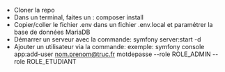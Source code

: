 - Cloner la repo
- Dans un terminal, faites un : composer install
- Copier/coller le fichier .env dans un fichier .env.local et paramétrer la base de données MariaDB
- Démarrer un serveur avec la commande: symfony server:start -d
- Ajouter un utilisateur via la commande: exemple: symfony console app:add-user nom.prenom@truc.fr motdepasse --role ROLE_ADMIN --role ROLE_ETUDIANT
